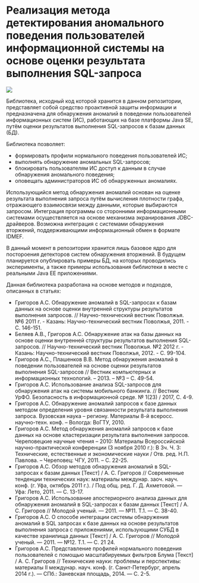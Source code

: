 # Реализация метода детектирования аномального поведения пользователей информационной системы на основе оценки результата выполнения SQL-запроса

[![](https://img.shields.io/badge/License-Apache%202-blue.svg)](LICENSE)

Библиотека, исходный код которой хранится в данном репозитории, представляет собой средство проактивной защиты информации и предназначена для обнаружения аномалий в поведении пользователей информационных систем (ИС), работающих на базе платформы Java SE, путём оценки результатов выполнения SQL-запросов к базам данных (БД).

Библиотека позволяет:
  * формировать профили нормального поведения пользователей ИС;
  * выполнять обнаружение аномальных SQL-запросов;
  * блокировать пользователям ИС доступ к данным в случае обнаружения аномального поведения;
  * оповещать администраторов ИС об обнаруженных аномалиях.

Использующийся метод обнаружения аномалий основан на оценке результата выполнения запроса путём вычисления плотности графа, отражающего взаимосвязи между данными, которые выбираются запросом.
Интеграция программы со сторонними информационными системами осуществляется на основе механизма экранирования JDBC-драйверов.
Возможна интеграция с системами обнаружения вторжений, поддерживающими информационный обмен в формате IDMEF.

В данный момент в репозитории хранится лишь базовое ядро для постороения детекторов систем обнаружения вторжений.
В будущем планируется опублировать примеры БД, на которых проводились эксперименты, а также примеры использования библиотеки в месте с реальными Java EE приложениями.

Данная библиотека разработана на основе методов и подходов, описанных в статьях:
  * Григоров А.С. Обнаружение аномалий в SQL-запросах к базам данных на основе оценки внутренней структуры результатов выполнения запросов. // Научно-технический вестник Поволжья. №6 2011 г. - Казань: Научно-технический вестник Поволжья, 2011. - С. 146-151.
  * Беляев А.В., Григоров А.С. Обнаружение атак на базы данных на основе оценки внутренней структуры результатов выполнения SQL-запросов. // Научно-технический вестник Поволжья. №2 2012 г. - Казань: Научно-технический вестник Поволжья, 2012. - С. 99-104.
  * Григоров А.С., Плашенков В.В. Метод обнаружения аномалий в поведении пользователей на основе оценки результатов выполнения SQL-запросов // Вестник компьютерных и информационных технологий. – 2013. – №3 – С. 49-54.
  * Григоров А.С. Использование анализа SQL-запросов для обнаружения атак на системы мобильного банкинга. // Вестник УрФО. Безопасность в информационной среде. № 1(23) / 2017, С. 4-9.
  * Григоров А.С. Обнаружение аномалий запросов к базе данных методом определения уровня связанности результата выполнения запроса. Вузовская наука – региону. Материалы 8-й всеросс. научно-техн. конф. – Вологда: ВоГТУ, 2010.
  * Григоров А.С. Метод обнаружения аномалий запросов к базе данных на основе кластеризации результата выполнения запросов. Череповецкие научные чтения – 2010: Материалы Всероссийской научно-практической конференции (3 ноября 2010 г.): В 3ч. Ч. 3: Технические, естественные и экономические науки / Отв. ред. Н.П. Павлова. – Череповец: ЧГУ, 2011. – С. 22-25.
  * Григоров А.С. Обзор методов обнаружения аномалий в SQL-запросах к базам данных [Текст] / А. С. Григоров // Современные тенденции технических наук: материалы междунар. заоч. науч. конф. (г. Уфа, октябрь 2011 г.). / Под общ. ред. Г. Д. Ахметовой.  — Уфа: Лето, 2011. — С. 13-17.
  * Григоров А.С. Использование апостериорного анализа данных для обнаружения аномалий в SQL-запросах к базам данных [Текст] / А. С. Григоров // Молодой ученый. — 2011. — №11. Т.1. — С. 38-40.
  * Григоров А.С. О способе интеграции системы обнаружения аномалий в SQL запросах к базе данных на основе результатов выполнения запроса с приложениями, использующими СУБД в качестве хранилища данных [Текст] / А. С. Григоров // Молодой ученый. — 2011. — №12. Т.1.  — С. 21 24.
  * Григоров А.С. Представление профилей нормального поведения пользователей с помощью масштабируемых фильтров Блума [Текст] / А. С. Григоров // Технические науки: проблемы и перспективы: материалы II междунар. науч. конф. (г. Санкт-Петербург, апрель 2014 г.). — СПб.: Заневская площадь, 2014. — С. 2-5.
